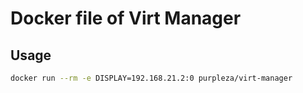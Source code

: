 # Docker file of Virt Manager

## Usage

```bash
docker run --rm -e DISPLAY=192.168.21.2:0 purpleza/virt-manager
```
